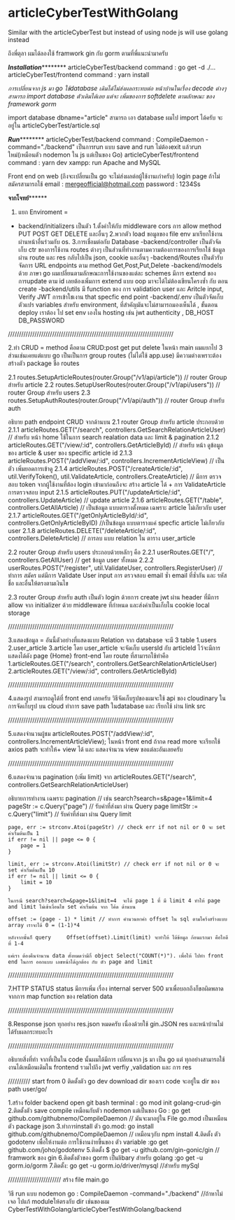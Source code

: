 # articleCyberTestWithGolang
Similar with the articleCyberTest but instead of using node js will use golang instead

ถึงพี่ตุลา ผมได้ลองใช้ framwork gin กับ gorm ตามที่พี่แนะนำมาครับ

*********Installation*****************
articleCyberTest/backend command : go get -d ./...
articleCyberTest/frontend command : yarn install

*การเปลี่ยนจาก js มา go ใช้database เดิมได้ไม่ส่งผลกระทบต่อ หน้าบ้านในเรื่อง decode ต่างๆสามารถ import database ตัวเดิมได้เลย แต่จะ เพิ่มของการ softdelete ตามลักษณะ ของ framework gorm*

import database dbname="article" สามารถ เอา database ผมไป import ได้ครับ จะอยู่ใน articleCyberTest/article.sql

*********Run*****************
articleCyberTest/backend command : CompileDaemon -command="./backend"  เป็นการrun แบบ save and run ไม่ต้องexit แล้วrun ใหม่(เหมือนตัว nodemon ใน js แต่เป็นของ Go)
articleCyberTest/frontend command : yarn dev
xampp: run Apache and MySQL

Front end on web (ถึงจะเปลี่ยนเป็น go จะไม่ส่งผลต่อผู้ใช้งานเก่าครับ)
login page ถ้าไม่สมัครสามารถใช้
email : mergeofficial@hotmail.com
password  : 1234Ss

************************************จากโจทย์******************************************
1. แยก Enviroment = 
- backend/initializers เป็นตัว 1.ตั้งค่าให้กับ middleware cors การ allow method PUT POST GET DELETE และอื่นๆ 2.พวกตัว load ขอมูลของ file env มาเรียกใช้งานผ่านหน้าอื่นร่วมกับ os. 3.การเชื่อมต่อกับ Database
-backend/controller เป็นตัวจัดเก็บ ctr ของการใช้งาน routes ต่างๆ  เป็นส่วนที่ทำงานตามความต้องการของการเรียกใช้ ข้อมูลผ่าน route และ res กลับไปเป็น json, cookie และอื่นๆ 
-backend/Routes เป็นตัวรับ จัดการ URL endpoints ตาม method Get,Post,Put,Delete
-backend/models ด้วย ภาษา go ผมเปลี่ยนตามลักษณะการใช้งานของแต่ละ schemes มีการ extend ของ การupdate ตาม id เลยต้องเพิ่มการ extend แบบ oop มาจะได้ไม่ต้องเขียนโครงซ้ำ กับ ตอน create
-backend/utils มี function ของ การ validation user และ Aritcle input, Verify JWT การเข้าใชเงาน that specfic end point 
-backend/.env เป็นตัวจัดเก็บ ตัวแปร  variables สำหรับ  environment, ที่สำคัญมันจะไม่สามารถมองเห็นได้ , ขั้นตอน deploy เราต้อง ไป set env เองใน hosting เช่น jwt authenticity , DB_HOST DB_PASSWORD 


///////////////////////////////////////////////////////////////////////////

2.ทำ CRUD = method คือตาม CRUD:post get put delete 
ในหน้า main ผมแยกไป 3 ส่วนเช่นเคยแต่แบบ go เป็นเป็นการ group routes (ไม่ได่ใช้ app.use) มีความต่างเพราะต้องสร้างตัว package ชื่อ routes

2.1 routes.SetupArticleRoutes(router.Group("/v1/api/article")) // router Group สำหรับ article
2.2 routes.SetupUserRoutes(router.Group("/v1/api/users")) // router Group สำหรับ users
2.3 routes.SetupAuthRoutes(router.Group("/v1/api/auth")) // router Group สำหรับ auth

อธิบาย path endpoint CRUD จากด้านบน
2.1 router Group สำหรับ article
ประกอบด้วย
		2.1.1 articleRoutes.GET("/search", controllers.GetSearchRelationArticleUser)  // สำหรับ หน้า home ใช้ในการ search realation data และ limit & pagination
		2.1.2 articleRoutes.GET("/view/:id", controllers.GetArticleById) // สำหรับ หน้า ดูข้อมูลของ article & user ของ specific article id
		2.1.3 articleRoutes.POST("/addView/:id", controllers.IncrementArticleView) // เป็นตัว เพิ่มยอดการเข้าดู
		2.1.4 articleRoutes.POST("/createArticle/:id", util.VerifyToken(), util.ValidateArticle, controllers.CreateArticle) // มีการ ตรวจสอบ token จากผู้ใช้งานที่ต้อง login เข้ามาก่อนถึงจะ สร้าง article ได้ + การ ValidateArticle การตรวจสอบ input
		2.1.5 articleRoutes.PUT("/updateArticle/:id", controllers.UpdateArticle) // update article
		2.1.6 articleRoutes.GET("/table", controllers.GetAllArticle) // เป็นข้อมูล แบบตารางตั้งหมด เฉพราะ article ไม่เกียวกับ user
		2.1.7 articleRoutes.GET("/getOnlyArticleById/:id", controllers.GetOnlyArticleByID) //เป็นข้อมูล แบบตารางแค่ specfic article ไม่เกียวกับ user 
		2.1.8 articleRoutes.DELETE("/deleteArticle/:id", controllers.DeleteArticle) // การลบ แบบ relation ใน ตาราง user_article

2.2 router Group สำหรับ users
ประกอบด้วยหลักๆ คือ
        2.2.1 userRoutes.GET("/", controllers.GetAllUser) // get ข้อมูล user ทั้งหมด
		2.2.2 userRoutes.POST("/register", util.ValidateUser, controllers.RegisterUser) // ทำการ สมัคร แต่มีการ Validate User input การ ตรวจสอบ email ซ้ำ email ที่ซ้ำกัน และ รหัส ชื่อ และอื่นให้ตรงตามเงินไข

2.3 router Group สำหรับ auth
เป็นตัว login ด้วยการ create jwt ผ่าน header ที่มีการ allow จาก initializer ด้วย middleware ที่กำหนด และส่งค่าเป็นเก็บใน cookie local storage 

///////////////////////////////////////////////////////////////////////////

3.แสดงข้อมูล = อันนี้ตัวอย่างที่แสดงแบบ Relation
จาก database จะมี 3 table 1.users 2.user_article 3.article โดย user_article จะจัดเก็บ usersId กับ articleId ไว้จะมีการแสดงได้ดัง page {Home} front-end โดย route ที่สามารถใช้ทำคือ 
1.articleRoutes.GET("/search", controllers.GetSearchRelationArticleUser) 2.articleRoutes.GET("/view/:id", controllers.GetArticleById)

///////////////////////////////////////////////////////////////////////////

4.แสดงรูป สามารถดูได้ที่ front end เลยครับ วิธีจัดเก็บรูปของผมจะใช้ api ของ cloudinary ในการจัดเก็บรูป บน cloud ทำการ save path ในdatabase และ เรียกใช้ ผ่าน link src

///////////////////////////////////////////////////////////////////////////

5.แสดงจำนวนผู้ชม articleRoutes.POST("/addView/:id", controllers.IncrementArticleView); ในหน้า front end ถ้ากด read more  จะเรียกใช้ axios path จะทำให้+ view ได้ และ แสดงจำนวน view ขอแต่ละอันเลยครับ

///////////////////////////////////////////////////////////////////////////

6.แสดงจำนวน pagination (เพิ่ม limit)
 จาก articleRoutes.GET("/search", controllers.GetSearchRelationArticleUser) 

 อธิบายการทำงาน เฉพราะ pagination
    //  เช่น search?search=s&page=1&limit=4 
    pageStr := c.Query("page")  // รับค่าที่ส่งมา ผ่าน Query page 
	limitStr := c.Query("limit")  // รับค่าที่ส่งมา ผ่าน Query limit 

	page, err := strconv.Atoi(pageStr) // check err if not nil or 0 จะ set ค่าเริ่มต้นเป็น 1
	if err != nil || page <= 0 {
		page = 1
	}

	limit, err := strconv.Atoi(limitStr) // check err if not nil or 0 จะ set ค่าเริ่มต้นเป็น 10
	if err != nil || limit <= 0 {
		limit = 10
	}

    ในกรณี search?search=&page=1&limit=4  จะได้ page 1 ที่ มี limit 4 ทำให้ page and limit ไม่เข้าเงื่อนไข set ค่าเริ่มต้น จาก โค้ด ด้านบน

    offset := (page - 1) * limit // ทำการ คำนวนหาค่า offset ใน sql ตามโคร้งสร้างแบบ array เราจะได้ 0 = (1-1)*4

    หลังจากนั้นก็ query 	Offset(offset).Limit(limit) จะทำให้ ได้ข้อมูล ก้อนแรกมา คือไอดีที่ 1-4

    แค่เรา ต้องคืนจำนวน data ตั้งหมดว่ามีกี่ object Select("COUNT(*)"). เพื่อให้ ไปทำ front end ในการ ออกแบบ เลขหน้าได้ถูกต้อง กับ ตัว page and limit 


///////////////////////////////////////////////////////////////////////////

7.HTTP STATUS status มีการเพิ่ม เรื่อง internal server 500 มาเพื่อบอกถึงก็ขอผิดพลาดจากการ map function ของ relation data

///////////////////////////////////////////////////////////////////////////

8.Response json
ทุกอย่าง res.json หมดครับ เนื่องด้วยใช้ gin.JSON res และหน้าบ้านไม่ได้รับผลกระทบอะไร

///////////////////////////////////////////////////////////////////////////

อธิบายสิ่งที่ทำ จากที่เป็นใน code นั้นผมได้มีการ เปลี่ยนจาก js มา เป็น go แต่ ทุกอย่างสามารถใช้งานได้เหมือนเดิมใน frontend รวมไปถึง jwt verfiy ,validation และ การ res




////////// start from 0
ติดตั้งตัว go dev download
dir ของเรา code จะอยู่ใน dir ของ path user/go/

1.สร้าง folder backend open git bash terminal : go mod init golang-crud-gin 
2.ติดตั้งตัว save compile เหมือนกับตัว nodemon แต่เป็นของ Go : go get github.com/githubnemo/CompileDaemon // มันจะมาอยู่ใน  File go.mod เป็นเหมือนตัว package json
3.ทำการinstall ตัว  go.mod: go install github.com/githubnemo/CompileDaemon // เหมือนๆกับ npm install
4.ติดตั้ง ตัว godotenv  เพื่อให้งานต่อ การใช้งานง่ายขึ้นของ ตัว variable :go get github.com/joho/godotenv
5.ติดตั้ง $ go get -u github.com/gin-gonic/gin // framwork ของ gin
6.ติดตั้งตัวของ gorm เป็นlibary สำหรับ golang :go get -u gorm.io/gorm
7.ติดตั้ง: go get -u gorm.io/driver/mysql //สำหรับ mySql 

////////////////////////
สร้าง file main.go

วิธี run แบบ nodemon go :  CompileDaemon -command="./backend" //ถ้าหาไม่เจอ ไปแก้ moduleให้ตรงกับ dir เช่นของผม CyberTestWithGolang/articleCyberTestWithGolang/backend





